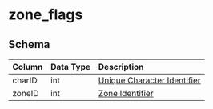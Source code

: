 # zone_flags

## Schema
| Column | Data Type | Description |
| :--- | :--- | :--- |
| charID | int | [Unique Character Identifier](../../../schema/characters/character_data) |
| zoneID | int | [Zone Identifier](../../../../server/zones/zone-list) |

